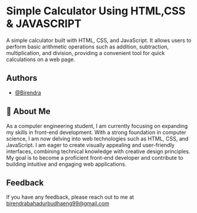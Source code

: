 
# Simple Calculator Using HTML,CSS & JAVASCRIPT

A simple calculator built with HTML, CSS, and JavaScript. It allows users to perform basic arithmetic operations such as addition, subtraction, multiplication, and division, providing a convenient tool for quick calculations on a web page.







## Authors

- [@Birendra](https://github.com/Birendra99)


## 🚀 About Me

As a computer engineering student, I am currently focusing on expanding my skills in front-end development. With a strong foundation in computer science, I am now delving into web technologies such as HTML, CSS, and JavaScript. I am eager to create visually appealing and user-friendly interfaces, combining technical knowledge with creative design principles. My goal is to become a proficient front-end developer and contribute to building intuitive and engaging web applications.

## Feedback

If you have any feedback, please reach out to me at birendrabahadurbudhaeng99@gmail.com
